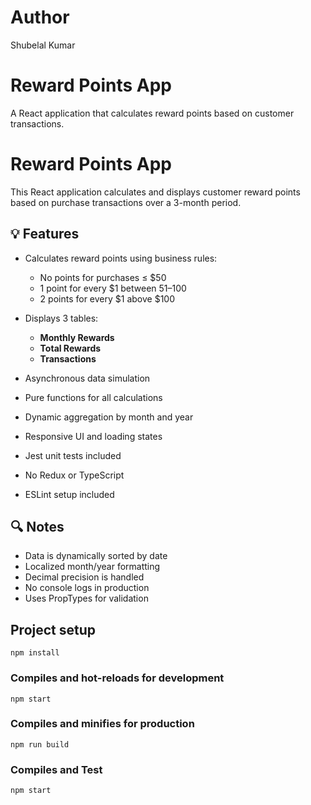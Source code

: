 # Author
Shubelal Kumar

# Reward Points App

A React application that calculates reward points based on customer transactions.

# Reward Points App

This React application calculates and displays customer reward points based on purchase transactions over a 3-month period.

## 💡 Features

- Calculates reward points using business rules:
  - No points for purchases ≤ $50
  - 1 point for every $1 between $51–$100
  - 2 points for every $1 above $100

- Displays 3 tables:
  - **Monthly Rewards**
  - **Total Rewards**
  - **Transactions**
- Asynchronous data simulation
- Pure functions for all calculations
- Dynamic aggregation by month and year
- Responsive UI and loading states
- Jest unit tests included
- No Redux or TypeScript
- ESLint setup included

## 🔍 Notes
- Data is dynamically sorted by date
- Localized month/year formatting
- Decimal precision is handled
- No console logs in production
- Uses PropTypes for validation

## Project setup
```
npm install
```

### Compiles and hot-reloads for development
```
npm start
```
### Compiles and minifies for production
```
npm run build
```
### Compiles and Test
```
npm start
```


